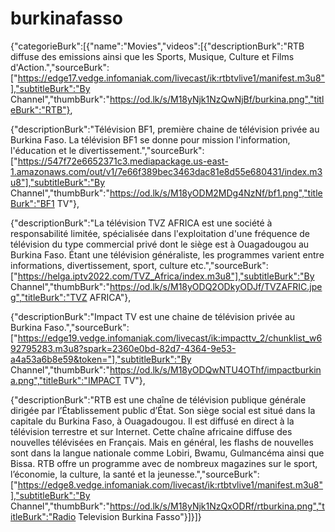 # burkinafasso
{"categorieBurk":[{"name":"Movies","videos":[{"descriptionBurk":"RTB diffuse des emissions ainsi que les Sports, Musique, Culture et Films d'Action.","sourceBurk":["https://edge17.vedge.infomaniak.com/livecast/ik:rtbtvlive1/manifest.m3u8"],"subtitleBurk":"By Channel","thumbBurk":"https://od.lk/s/M18yNjk1NzQwNjBf/burkina.png","titleBurk":"RTB"},

{"descriptionBurk":"Télévision BF1, première chaine de télévision privée au Burkina Faso. La télévision BF1 se donne pour mission l'information, l'éducation et le divertissement.","sourceBurk":["https://547f72e6652371c3.mediapackage.us-east-1.amazonaws.com/out/v1/7e66f389bec3463dac81e8d55e680431/index.m3u8"],"subtitleBurk":"By Channel","thumbBurk":"https://od.lk/s/M18yODM2MDg4NzNf/bf1.png","titleBurk":"BF1 TV"},

{"descriptionBurk":"La télévision TVZ AFRICA est une société à responsabilité limitée, spécialisée dans l'exploitation d'une fréquence de télévision du type commercial privé dont le siège est à Ouagadougou au Burkina Faso. Étant une télévision généraliste, les programmes varient entre informations, divertissement, sport, culture etc.","sourceBurk":["https://helga.iptv2022.com/TVZ_Africa/index.m3u8"],"subtitleBurk":"By Channel","thumbBurk":"https://od.lk/s/M18yODQ2ODkyODJf/TVZAFRIC.jpeg","titleBurk":"TVZ AFRICA"},

{"descriptionBurk":"Impact TV est une chaine de télévision privée au Burkina Faso.","sourceBurk":["https://edge19.vedge.infomaniak.com/livecast/ik:impacttv_2/chunklist_w692795283.m3u8?spark=2360e0bd-82d7-4364-9e53-a4a53a6b8e59&token="],"subtitleBurk":"By Channel","thumbBurk":"https://od.lk/s/M18yODQwNTU4OThf/impactburkina.png","titleBurk":"IMPACT TV"},

{"descriptionBurk":"RTB est une chaîne de télévision publique générale dirigée par l’Établissement public d’État. Son siège social est situé dans la capitale du Burkina Faso, à Ouagadougou. Il est diffusé en direct à la télévision terrestre et sur Internet. Cette chaîne africaine diffuse des nouvelles télévisées en Français. Mais en général, les flashs de nouvelles sont dans la langue nationale comme Lobiri, Bwamu, Gulmancéma ainsi que Bissa. RTB offre un programme avec de nombreux magazines sur le sport, l’économie, la culture, la santé et la jeunesse.","sourceBurk":["https://edge8.vedge.infomaniak.com/livecast/ik:rtbtvlive1/manifest.m3u8"],"subtitleBurk":"By Channel","thumbBurk":"https://od.lk/s/M18yNjk1NzQxODRf/rtburkina.png","titleBurk":"Radio Television Burkina Fasso"}]}]}
